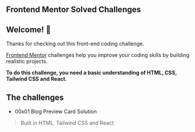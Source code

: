 ## Frontend Mentor Solved Challenges

## Welcome! 👋

Thanks for checking out this front-end coding challenge.

[Frontend Mentor](https://www.frontendmentor.io) challenges help you improve your coding skills by building realistic projects.

**To do this challenge, you need a basic understanding of HTML, CSS, Tailwind CSS and React.**

## The challenges

- 00x01 Blog Preview Card Solution
> Built in HTML, Tailwind CSS and React